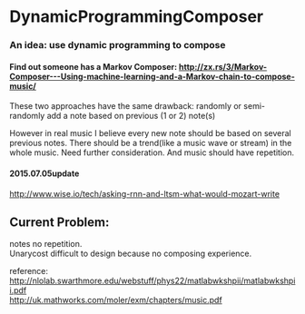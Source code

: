 # DynamicProgrammingComposer
### An idea: use dynamic programming to compose  

#### Find out someone has a Markov Composer:   http://zx.rs/3/Markov-Composer---Using-machine-learning-and-a-Markov-chain-to-compose-music/  

These two approaches have the same drawback: randomly or semi-randomly add a note based on previous (1 or 2) note(s)  

However in real music I believe every new note should be based on several previous notes. There should be a trend(like a music wave or stream) in the whole music. Need further consideration. And music should have repetition.  

#### 2015.07.05update  
http://www.wise.io/tech/asking-rnn-and-ltsm-what-would-mozart-write

## Current Problem:
notes no repetition.  
Unarycost difficult to design because no composing experience.

reference:  
http://nlolab.swarthmore.edu/webstuff/phys22/matlabwkshpii/matlabwkshpii.pdf  
http://uk.mathworks.com/moler/exm/chapters/music.pdf  
